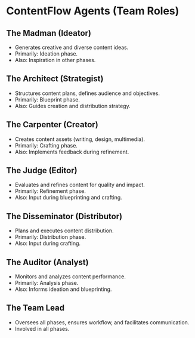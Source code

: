 # ContentFlow Agents (Team Roles)

## The Madman (Ideator)
- Generates creative and diverse content ideas.
- Primarily: Ideation phase.
- Also: Inspiration in other phases.

## The Architect (Strategist)
- Structures content plans, defines audience and objectives.
- Primarily: Blueprint phase.
- Also: Guides creation and distribution strategy.

## The Carpenter (Creator)
- Creates content assets (writing, design, multimedia).
- Primarily: Crafting phase.
- Also: Implements feedback during refinement.

## The Judge (Editor)
- Evaluates and refines content for quality and impact.
- Primarily: Refinement phase.
- Also: Input during blueprinting and crafting.

## The Disseminator (Distributor)
- Plans and executes content distribution.
- Primarily: Distribution phase.
- Also: Input during crafting.

## The Auditor (Analyst)
- Monitors and analyzes content performance.
- Primarily: Analysis phase.
- Also: Informs ideation and blueprinting.

## The Team Lead
- Oversees all phases, ensures workflow, and facilitates communication.
- Involved in all phases. 